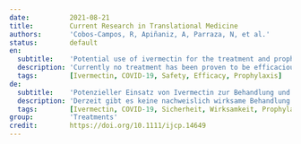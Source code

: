 ```yaml
---
date:          2021-08-21
title:         Current Research in Translational Medicine
authors:       'Cobos-Campos, R, Apiñaniz, A, Parraza, N, et al.'
status:        default
en:
  subtitle:    'Potential use of ivermectin for the treatment and prophylaxis of SARS-CoV-2 infection'
  description: 'Currently no treatment has been proven to be efficacious for patients with early symptoms of COVID-19. Although most patients present mild or moderate symptoms, up to 5-10% may have a poor disease progression, so there is an urgent need for effective drugs, which can be administered even before the onset of severe symptoms, i.e. when the course of the disease is modifiable. Recently, promising results of several studies on oral ivermectin have been published, which has prompted us to conduct the present review of the scientific literature. A narrative review has been carried out, focusing on the following four main topics: a) short-term efficacy in the treatment of the disease, b) long-term efficacy in the treatment of patients with post-acute symptoms of COVID-19, c) efficacy in the prophylaxis of the disease, and c) safety of ivermectin. The reviewed literature suggests that there seems to be sufficient evidence about the safety of oral ivermectin, as well as the efficacy of the drug in the early-treatment and the prophylaxis of COVID-19. In the view of the available evidence, the Frontline COVID-19 Critical Care Alliance (FLCCC) recommends the use of oral ivermectin for both prophylaxis and early-treatment of COVID-19. Further well-designed studies should be conducted in order to explore the efficacy and safety of invermectin at low and high doses, following different dosing schedules, in both, the short and long-term treatment.'
  tags:        [Ivermectin, COVID-19, Safety, Efficacy, Prophylaxis]
de:
  subtitle:    'Potenzieller Einsatz von Ivermectin zur Behandlung und Prophylaxe der SARS-CoV-2-Infektion'
  description: 'Derzeit gibt es keine nachweislich wirksame Behandlung für Patienten mit frühen Symptomen von COVID-19. Obwohl die meisten Patienten leichte oder mäßige Symptome aufweisen, können bis zu 5-10% einen schlechten Krankheitsverlauf haben, so dass ein dringender Bedarf an wirksamen Medikamenten besteht, die bereits vor dem Auftreten schwerer Symptome verabreicht werden können, d.h. wenn der Krankheitsverlauf veränderbar ist. Kürzlich wurden vielversprechende Ergebnisse mehrerer Studien über orales Ivermectin veröffentlicht, was uns veranlasst hat, die vorliegende Übersicht über die wissenschaftliche Literatur zu erstellen. Es wurde ein narrativer Review durchgeführt, der sich auf die folgenden vier Hauptthemen konzentriert: a) kurzfristige Wirksamkeit bei der Behandlung der Krankheit, b) langfristige Wirksamkeit bei der Behandlung von Patienten mit postakuten Symptomen von COVID-19, c) Wirksamkeit bei der Prophylaxe der Krankheit und c) Sicherheit von Ivermectin. Aus der gesichteten Literatur geht hervor, dass es offenbar ausreichende Belege für die Sicherheit von oralem Ivermectin sowie für die Wirksamkeit des Arzneimittels bei der Frühbehandlung und der Prophylaxe von COVID-19 gibt. Angesichts der vorliegenden Erkenntnisse empfiehlt die Frontline COVID-19 Critical Care Alliance (FLCCC) die Verwendung von oralem Ivermectin sowohl zur Prophylaxe als auch zur Frühbehandlung von COVID-19. Weitere gut konzipierte Studien sollten durchgeführt werden, um die Wirksamkeit und Sicherheit von Ivermectin in niedrigen und hohen Dosen und nach unterschiedlichen Dosierungsschemata sowohl bei der Kurz- als auch bei der Langzeitbehandlung zu untersuchen.' 
  tags:        [Ivermectin, COVID-19, Sicherheit, Wirksamkeit, Prophylaxe]
group:         'Treatments'
credit:        https://doi.org/10.1111/ijcp.14649
---
```

